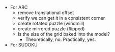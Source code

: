 - For ARC
    - remove translational offset
    - verify we can get it in a consistent corner
    - create rotated puzzle (windmill)
    - create mirrored puzzle (flipped)
    - Is the size of the grid baked into the model?
        - Theoretically, no. Practically, yes.
- For SUDOKU